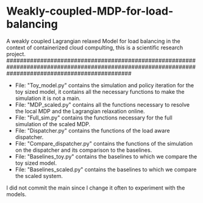 # Weakly-coupled-MDP-for-load-balancing
A weakly coupled Lagrangian relaxed Model for load balancing in the context of containerized cloud compulting, this is a scientific research project.
#####################################################################################################################################################

  * File: "Toy_model.py" contains the simulation and policy iteration for the toy sized model, it contains all the necessary functions to make the simulation
    it is not a main.
  * File: "MDP_scaled.py" contains all the functions necessary to resolve the local MDP and the Lagrangian relaxation online.
  * File: "Full_sim.py" contains the functions necessary for the full simulation of the scaled MDP.
  * File: "Dispatcher.py" contains the functions of the load aware dispatcher.
  * File: "Compare_dispatcher.py" contains the functions of the simulation on the dispatcher and its comparison to the baselines.
  * File: "Baselines_toy.py" contains the baselines to which we compare the toy sized model.
  * File: "Baselines_scaled.py" contains the baselines to which we compare the scaled system.

I did not commit the main since I change it often to experiment with the models.
